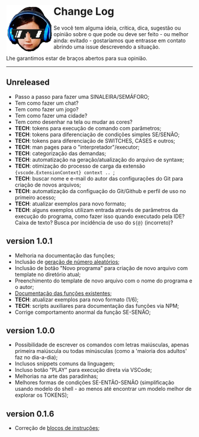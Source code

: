 # <img src="assets/pdpaula.gif" align="left" /> Change Log

Se você tem alguma ideia, crítica, dica, sugestão ou opinião sobre o que pode ou deve ser feito - ou melhor ainda: evitado - gostaríamos que entrasse em contato abrindo uma issue descrevendo a situação.

Lhe garantimos estar de braços abertos para sua opinião.

---

## Unreleased

- Passo a passo para fazer uma SINALEIRA/SEMÁFORO;
- Tem como fazer um chat?
- Tem como fazer um jogo?
- Tem como fazer uma cidade?
- Tem como desenhar na tela ou mudar as cores?
- **TECH**: tokens para execução de comando com parâmetros;
- **TECH**: tokens para diferenciação de condições simples SE/SENÃO;
- **TECH**: tokens para diferenciação de SWITCHES, CASES e outros;
- **TECH**: man pages para o "interpretador"/executor;
- **TECH**: categorização das demandas;
- **TECH**: automatização na geração/atualização do arquivo de syntaxe;
- **TECH**: otimização do processo de carga da extensão `{vscode.ExtensionContext} context .. `;
- **TECH**: buscar nome e e-mail do autor das configurações do Git para criação de novos arquivos;
- **TECH**: automatização da configuação do Git/Github e perfil de uso no primeiro acesso;
- **TECH**: atualizar exemplos para novo formato;
- **TECH**: alguns exemplos utilizam entrada através de parâmetros da execução do programa, como fazer isso quando executado pela IDE? Caixa de texto? Busca por incidência de uso do `${@}` (incorreto)?

## version 1.0.1
- Melhoria na documentação das funções;
- Inclusão de [geração de número aleatórios](docs/fun%C3%A7%C3%A3o-ALEATORIO.md);
- Inclusão de botão "Novo programa" para criação de novo arquivo com template no diretório atual;
- Preenchimento do template de novo arquivo com o nome do programa e o autor;
- [Documentação das funções existentes](docs/README.md);
- **TECH**: atualizar exemplos para novo formato (1/6);
- **TECH**: scripts auxiliares para documentação das funções via NPM;
- Corrige comportamento anormal da função SE-SENÃO;

## version 1.0.0
- Possibilidade de escrever os comandos com letras maiúsculas, apenas primeira maiúscula ou todas minúsculas (como a 'maioria dos adultos' faz no dia-a-dia);
- Inclusos snippets comuns da linguagem;
- Incluso botão "PLAY" para execução direta via VSCode;
- Melhorias na arte das paradinhas;
- Melhores formas de condições SE-ENTÃO-SENÃO (simplificação usando modelo do shell - ao menos até encontrar um modelo melhor de explorar os TOKENS);

## version 0.1.6
- Correção de [blocos de instruções](docs/blocos-de-instruções.md);
